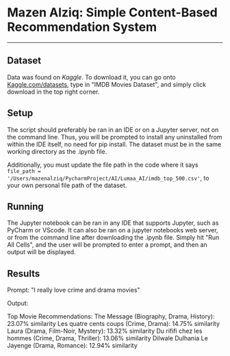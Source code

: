 # Mazen Alziq: Simple Content-Based Recommendation System


---

## Dataset

Data was found on *Kaggle*. To download it, you can go onto [Kaggle.com/datasets](Kaggle.com/datasets), type in "IMDB Movies Dataset", and simply click download in the top right corner.

## Setup 

The script should preferably be ran in an IDE or on a Jupyter server, not on the command line. Thus, you will be prompted to install any uninstalled from within the IDE itself, no need for pip install. The dataset must be in the same working directory as the .ipynb file. 

Additionally, you must update the file path in the code where it says `file_path = '/Users/mazenalziq/PycharmProject/AI/Lumaa_AI/imdb_top_500.csv'`, to your own personal file path of the dataset.

## Running

The Jupyter notebook can be ran in any IDE that supports Jupyter, such as PyCharm or VScode. It can also be ran on a jupyter notebooks web server, or from the command line after downloading the .ipynb file. Simply hit "Run All Cells", and the user will be prompted to enter a prompt, and then an output will be displayed.

## Results

Prompt: "I really love crime and drama movies"

Output:

Top Movie Recommendations:
The Message (Biography, Drama, History): 23.07% similarity
Les quatre cents coups (Crime, Drama): 14.75% similarity
Laura (Drama, Film-Noir, Mystery): 13.32% similarity
Du rififi chez les hommes (Crime, Drama, Thriller): 13.06% similarity
Dilwale Dulhania Le Jayenge (Drama, Romance): 12.94% similarity

